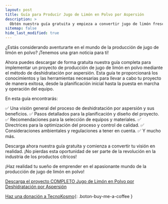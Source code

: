 ```yaml
---
layout: post
title: Guía para Producir Jugo de Limón en Polvo por Aspersión
description: >
  Obtén nuestra guía gratuita y empieza a convertir jugo de limón fresco en un práctico polvo con nuestro método de deshidratación por aspersión.
sitemap: false
hide_last_modified: true
---
```


¿Estás considerando aventurarte en el mundo de la producción de jugo de limón en polvo? ¡Tenemos una gran noticia para ti!

Ahora puedes descargar de forma gratuita nuestra guía completa para implementar un proyecto de producción de jugo de limón en polvo mediante el método de deshidratación por aspersión. Esta guía te proporcionará los conocimientos y las herramientas necesarias para llevar a cabo tu proyecto de manera exitosa, desde la planificación inicial hasta la puesta en marcha y operación del equipo.

En esta guía encontrarás:

✅ Una visión general del proceso de deshidratación por aspersión y sus beneficios.
✅ Pasos detallados para la planificación y diseño del proyecto.
✅ Recomendaciones para la selección de equipos y materiales.
✅ Directrices para la optimización del proceso y control de calidad.
✅ Consideraciones ambientales y regulaciones a tener en cuenta.
✅ Y mucho más.

Descarga ahora nuestra guía gratuita y comienza a convertir tu visión en realidad. ¡No pierdas esta oportunidad de ser parte de la revolución en la industria de los productos cítricos!

¡Haz realidad tu sueño de emprender en el apasionante mundo de la producción de jugo de limón en polvo!


[Descarga el proyecto COMPLETO Jugo de Limón en Polvo por Deshidratación por Aspersión](https://1drv.ms/f/s!AhVZnyMdAn_hgRMLEUg_DulQhfXc?e=Z4vVe9)

[Haz una donación a TecnoKosmo](https://www.buymeacoffee.com/nain.taleb){: .boton-buy-me-a-coffee }

<object data="../deshidratacionAspercionLimonPolvo.pdf" width="100%" height="600" type='application/pdf'></object>